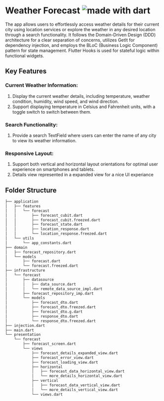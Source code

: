 # Weather Forecast  <img src="https://img.shields.io/badge/made%20with-dart-blue.svg" alt="made with dart">

The app allows users to effortlessly access weather details for their current city using location services or explore the weather in any desired location through a search functionality. It follows the Domain-Driven Design (DDD) architecture for a clear separation of concerns, utilizes GetIt for
dependency injection, and employs the BLoC (Business Logic Component) pattern for state management.
Flutter Hooks is used for stateful logic within functional widgets.

## Key Features

### Current Weather Information:

1. Display the current weather details, including temperature, weather condition, humidity, wind speed, and wind direction.
2. Support displaying temperature in Celsius and Fahrenheit units, with a toggle switch to switch between them.

### Search Functionality:

1. Provide a search TextField where users can enter the name of any city to view its weather information.

### Responsive Layout:

1. Support both vertical and horizontal layout orientations for optimal user experience on smartphones and tablets.
2. Details view represented in a expanded view for a nice UI experiance   

## Folder Structure

```bash
├── application
│   ├── features
│   │   └── forecast
│   │       ├── forecast_cubit.dart
│   │       ├── forecast_cubit.freezed.dart
│   │       ├── forecast_state.dart
│   │       ├── location_response.dart
│   │       └── location_response.freezed.dart
│   └── utils
│       └── app_constants.dart
├── domain
│   ├── forecast_repository.dart
│   └── models
│       ├── forecast.dart
│       └── forecast.freezed.dart
├── infrastructure
│   └── forecast
│       ├── datasource
│       │   ├── data_source.dart
│       │   └── remote_data_source_impl.dart
│       ├── forecast_repository_imp.dart
│       └── models
│           ├── forecast_dto.dart
│           ├── forecast_dto.freezed.dart
│           ├── forecast_dto.g.dart
│           ├── response_dto.dart
│           └── response_dto.freezed.dart
├── injection.dart
├── main.dart
└── presentation
    └── forecast
        ├── forecast_screen.dart
        └── views
            ├── forecast_details_expanded_view.dart
            ├── forecast_error_view.dart
            ├── forecast_loading_view.dart
            ├── horizontal
            │   ├── forecast_data_horizontal_view.dart
            │   └── more_details_horizontal_view.dart
            ├── vertical
            │   ├── forecast_data_vertical_view.dart
            │   └── more_details_vertical_view.dart
            └── views.dart
```
